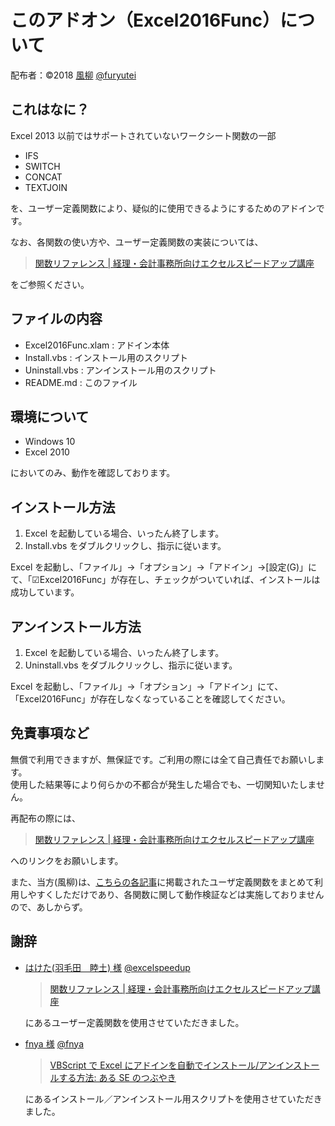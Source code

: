 このアドオン（Excel2016Func）について
======================================
配布者：©2018 [風柳](http://furyu.hatenablog.com/about)  [@furyutei](https://twitter.com/furyutei)  


これはなに？
---
Excel 2013 以前ではサポートされていないワークシート関数の一部  

- IFS  
- SWITCH  
- CONCAT  
- TEXTJOIN  

を、ユーザー定義関数により、疑似的に使用できるようにするためのアドインです。  

なお、各関数の使い方や、ユーザー定義関数の実装については、  

> [関数リファレンス | 経理・会計事務所向けエクセルスピードアップ講座](https://www.excelspeedup.com/category/kansuu/)  

をご参照ください。


ファイルの内容
---

- Excel2016Func.xlam : アドイン本体  
- Install.vbs : インストール用のスクリプト  
- Uninstall.vbs : アンインストール用のスクリプト  
- README.md : このファイル


環境について
---

- Windows 10
- Excel 2010

においてのみ、動作を確認しております。  


インストール方法
---
1. Excel を起動している場合、いったん終了します。  
2. Install.vbs をダブルクリックし、指示に従います。  

Excel を起動し、「ファイル」→「オプション」→「アドイン」→[設定(G)」にて、「☑Excel2016Func」が存在し、チェックがついていれば、インストールは成功しています。  



アンインストール方法
---
1. Excel を起動している場合、いったん終了します。  
2. Uninstall.vbs をダブルクリックし、指示に従います。  

Excel を起動し、「ファイル」→「オプション」→「アドイン」にて、「Excel2016Func」が存在しなくなっていることを確認してください。  


免責事項など
---
無償で利用できますが、無保証です。ご利用の際には全て自己責任でお願いします。  
使用した結果等により何らかの不都合が発生した場合でも、一切関知いたしません。  

再配布の際には、  

> [関数リファレンス | 経理・会計事務所向けエクセルスピードアップ講座](https://www.excelspeedup.com/category/kansuu/)  

へのリンクをお願いします。  

また、当方(風柳)は、[こちらの各記事](https://www.excelspeedup.com/category/kansuu/)に掲載されたユーザ定義関数をまとめて利用しやすくしただけであり、各関数に関して動作検証などは実施しておりませんので、あしからず。  


謝辞
---
- [はけた(羽毛田　睦土) 様](https://www.excelspeedup.com/) [@excelspeedup](https://twitter.com/excelspeedup)  
    > [関数リファレンス | 経理・会計事務所向けエクセルスピードアップ講座](https://www.excelspeedup.com/category/kansuu/)  
    
    にあるユーザー定義関数を使用させていただきました。  



- [fnya 様](http://fnya.cocolog-nifty.com/blog/) [@fnya](https://twitter.com/fnya)

    > [VBScript で Excel にアドインを自動でインストール/アンインストールする方法: ある SE のつぶやき](http://fnya.cocolog-nifty.com/blog/2014/03/vbscript-excel-.html)

    にあるインストール／アンインストール用スクリプトを使用させていただきました。  
